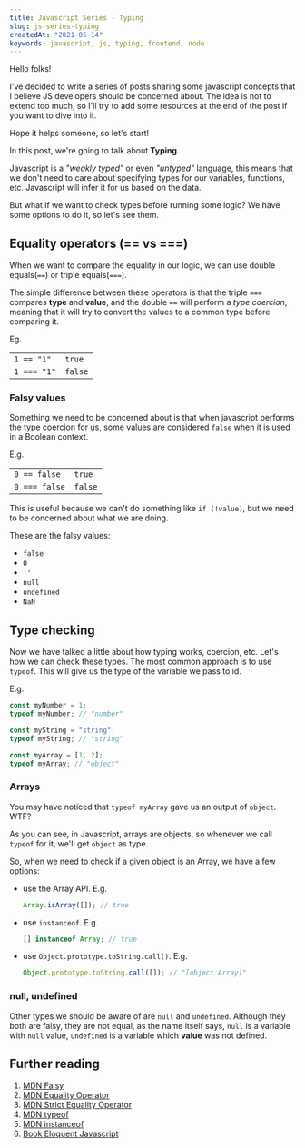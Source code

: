 ```yaml
---
title: Javascript Series - Typing
slug: js-series-typing
createdAt: "2021-05-14"
keywords: javascript, js, typing, frontend, node
---
```


Hello folks!

I've decided to write a series of posts sharing some javascript concepts that I believe JS developers should be concerned about. The idea is not to extend too much, so I'll try to add some resources at the end of the post if you want to dive into it.

Hope it helps someone, so let's start!

In this post, we're going to talk about **Typing**.

Javascript is a _"weakly typed"_ or even _"untyped"_ language, this means that we don't need to care about specifying types for our variables, functions, etc. Javascript will infer it for us based on the data.

But what if we want to check types before running some logic? We have some options to do it, so let's see them.

## Equality operators (== vs ===)

When we want to compare the equality in our logic, we can use double equals(`==`) or triple equals(`===`).

The simple difference between these operators is that the triple `===` compares **type** and **value**, and the double `==` will perform a _type coercion_, meaning that it will try to convert the values to a common type before comparing it.

Eg.

|             |         |
| ----------- | ------- |
| `1 == "1"`  | `true`  |
| `1 === "1"` | `false` |

### Falsy values

Something we need to be concerned about is that when javascript performs the type coercion for us, some values are considered `false` when it is used in a Boolean context.

E.g.

|               |         |
| ------------- | ------- |
| `0 == false`  | `true`  |
| `0 === false` | `false` |

This is useful because we can't do something like `if (!value)`, but we need to be concerned about what we are doing.

These are the falsy values:

- `false`
- `0`
- `''`
- `null`
- `undefined`
- `NaN`

## Type checking

Now we have talked a little about how typing works, coercion, etc. Let's how we can check these types.
The most common approach is to use `typeof`. This will give us the type of the variable we pass to id.

E.g.

```js
const myNumber = 1;
typeof myNumber; // "number"

const myString = "string";
typeof myString; // "string"

const myArray = [1, 2];
typeof myArray; // "object"
```

### Arrays

You may have noticed that `typeof myArray` gave us an output of `object`. WTF?

As you can see, in Javascript, arrays are objects, so whenever we call `typeof` for it, we'll get `object` as type.

So, when we need to check if a given object is an Array, we have a few options:

- use the Array API.
  E.g.
  ```js
  Array.isArray([]); // true
  ```
- use `instanceof`.
  E.g.
  ```js
  [] instanceof Array; // true
  ```
- use `Object.prototype.toString.call()`.
  E.g.
  ```js
  Object.prototype.toString.call([]); // "[object Array]"
  ```

### null, undefined

Other types we should be aware of are `null` and `undefined`. Although they both are falsy, they are not equal, as the name itself says, `null` is a variable with `null` value, `undefined` is a variable which **value** was not defined.

## Further reading

1. [MDN Falsy](https://developer.mozilla.org/en-US/docs/Glossary/Falsy)
2. [MDN Equality Operator](https://developer.mozilla.org/en-US/docs/Web/JavaScript/Reference/Operators/Equality)
3. [MDN Strict Equality Operator](https://developer.mozilla.org/en-US/docs/Web/JavaScript/Reference/Operators/Strict_equality)
4. [MDN typeof](https://developer.mozilla.org/en-US/docs/Web/JavaScript/Reference/Operators/typeof)
5. [MDN instanceof](https://developer.mozilla.org/en-US/docs/Web/JavaScript/Reference/Operators/instanceof)
6. [Book Eloquent Javascript](https://eloquentjavascript.net/)
